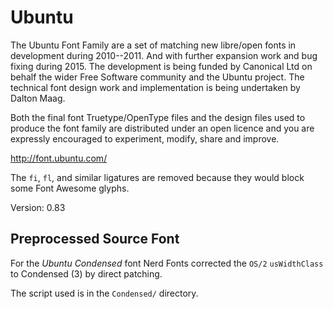 # Ubuntu

The Ubuntu Font Family are a set of matching new libre/open fonts in
development during 2010--2011.  And with further expansion work and
bug fixing during 2015.  The development is being funded by
Canonical Ltd on behalf the wider Free Software community and the
Ubuntu project.  The technical font design work and implementation is
being undertaken by Dalton Maag.

Both the final font Truetype/OpenType files and the design files used
to produce the font family are distributed under an open licence and
you are expressly encouraged to experiment, modify, share and improve.

http://font.ubuntu.com/

The `fi`, `fl`, and similar ligatures are removed because they would block some Font Awesome glyphs.

Version: 0.83

## Preprocessed Source Font

For the _Ubuntu Condensed_ font Nerd Fonts corrected the `OS/2` `usWidthClass` to
Condensed (3) by direct patching.

The script used is in the `Condensed/` directory.
